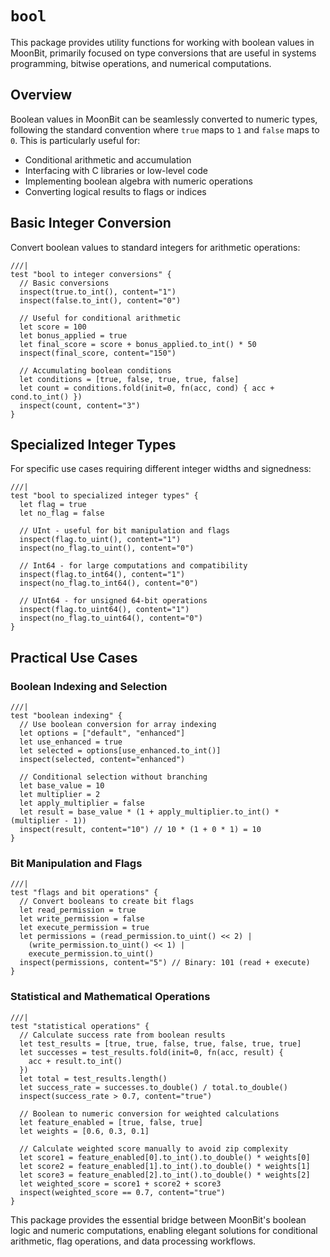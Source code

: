 # `bool`

This package provides utility functions for working with boolean values in MoonBit, primarily focused on type conversions that are useful in systems programming, bitwise operations, and numerical computations.

## Overview

Boolean values in MoonBit can be seamlessly converted to numeric types, following the standard convention where `true` maps to `1` and `false` maps to `0`. This is particularly useful for:

- Conditional arithmetic and accumulation
- Interfacing with C libraries or low-level code
- Implementing boolean algebra with numeric operations
- Converting logical results to flags or indices

## Basic Integer Conversion

Convert boolean values to standard integers for arithmetic operations:

```moonbit
///|
test "bool to integer conversions" {
  // Basic conversions
  inspect(true.to_int(), content="1")
  inspect(false.to_int(), content="0")

  // Useful for conditional arithmetic
  let score = 100
  let bonus_applied = true
  let final_score = score + bonus_applied.to_int() * 50
  inspect(final_score, content="150")

  // Accumulating boolean conditions
  let conditions = [true, false, true, true, false]
  let count = conditions.fold(init=0, fn(acc, cond) { acc + cond.to_int() })
  inspect(count, content="3")
}
```

## Specialized Integer Types

For specific use cases requiring different integer widths and signedness:

```moonbit
///|
test "bool to specialized integer types" {
  let flag = true
  let no_flag = false

  // UInt - useful for bit manipulation and flags
  inspect(flag.to_uint(), content="1")
  inspect(no_flag.to_uint(), content="0")

  // Int64 - for large computations and compatibility
  inspect(flag.to_int64(), content="1")
  inspect(no_flag.to_int64(), content="0")

  // UInt64 - for unsigned 64-bit operations
  inspect(flag.to_uint64(), content="1")
  inspect(no_flag.to_uint64(), content="0")
}
```

## Practical Use Cases

### Boolean Indexing and Selection

```moonbit
///|
test "boolean indexing" {
  // Use boolean conversion for array indexing
  let options = ["default", "enhanced"]
  let use_enhanced = true
  let selected = options[use_enhanced.to_int()]
  inspect(selected, content="enhanced")

  // Conditional selection without branching
  let base_value = 10
  let multiplier = 2
  let apply_multiplier = false
  let result = base_value * (1 + apply_multiplier.to_int() * (multiplier - 1))
  inspect(result, content="10") // 10 * (1 + 0 * 1) = 10
}
```

### Bit Manipulation and Flags

```moonbit
///|
test "flags and bit operations" {
  // Convert booleans to create bit flags
  let read_permission = true
  let write_permission = false
  let execute_permission = true
  let permissions = (read_permission.to_uint() << 2) |
    (write_permission.to_uint() << 1) |
    execute_permission.to_uint()
  inspect(permissions, content="5") // Binary: 101 (read + execute)
}
```

### Statistical and Mathematical Operations

```moonbit
///|
test "statistical operations" {
  // Calculate success rate from boolean results
  let test_results = [true, true, false, true, false, true, true]
  let successes = test_results.fold(init=0, fn(acc, result) {
    acc + result.to_int()
  })
  let total = test_results.length()
  let success_rate = successes.to_double() / total.to_double()
  inspect(success_rate > 0.7, content="true")

  // Boolean to numeric conversion for weighted calculations
  let feature_enabled = [true, false, true]
  let weights = [0.6, 0.3, 0.1]

  // Calculate weighted score manually to avoid zip complexity
  let score1 = feature_enabled[0].to_int().to_double() * weights[0]
  let score2 = feature_enabled[1].to_int().to_double() * weights[1]
  let score3 = feature_enabled[2].to_int().to_double() * weights[2]
  let weighted_score = score1 + score2 + score3
  inspect(weighted_score == 0.7, content="true")
}
```

This package provides the essential bridge between MoonBit's boolean logic and numeric computations, enabling elegant solutions for conditional arithmetic, flag operations, and data processing workflows.



